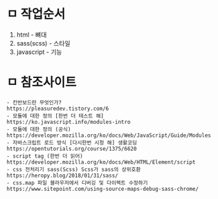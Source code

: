 # ㅁ 작업순서

1. html - 뼈대
2. sass(scss) - 스타일
3. javascript - 기능

# ㅁ 참조사이트

    - 칸반보드란 무엇인가?
    https://pleasuredev.tistory.com/6
    - 모듈에 대한 정의 [한번 더 테스트 해]
    https://ko.javascript.info/modules-intro
    - 모듈에 대한 정의 (공식)
    https://developer.mozilla.org/ko/docs/Web/JavaScript/Guide/Modules
    - 자바스크립트 로드 방식 [다시한번 시청 해] 생활코딩
    https://opentutorials.org/course/1375/6620
    - script tag (한번 더 읽어)
    https://developer.mozilla.org/ko/docs/Web/HTML/Element/script
    - css 전처리기 sass(Scss) Scss가 sass의 상위호환
    https://heropy.blog/2018/01/31/sass/
    - css.map 파일 블라우저에서 디버깅 및 다이렉트 수정하기
    https://www.sitepoint.com/using-source-maps-debug-sass-chrome/
